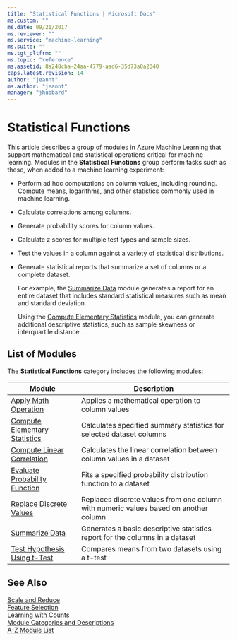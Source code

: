 ```yaml
---
title: "Statistical Functions | Microsoft Docs"
ms.custom: ""
ms.date: 09/21/2017
ms.reviewer: ""
ms.service: "machine-learning"
ms.suite: ""
ms.tgt_pltfrm: ""
ms.topic: "reference"
ms.assetid: 8a248cba-24aa-4779-aad6-35d73a0a2340
caps.latest.revision: 14
author: "jeannt"
ms.author: "jeannt"
manager: "jhubbard"
---
```

# Statistical Functions
This article describes a group of modules in Azure Machine Learning that support mathematical and statistical operations critical for machine learning. Modules in the **Statistical Functions** group perform tasks such as these, when added to a machine learning experiment:  
  
+ Perform ad hoc computations on column values, including rounding. Compute means, logarithms, and other statistics commonly used in machine learning.  
+   Calculate correlations among columns.  
+ Generate probability scores for column values. 
+ Calculate z scores for multiple test types and sample sizes.
+ Test the values in a column against a variety of statistical distributions.  
+   Generate statistical reports that summarize a set of columns or a complete dataset.  

    For example, the [Summarize Data](summarize-data.md) module generates a report for an entire dataset that includes standard statistical measures such as mean and standard deviation. 
    
    Using the [Compute Elementary Statistics](compute-elementary-statistics.md) module, you can generate additional descriptive statistics, such as sample skewness or   interquartile distance.
  

  
##  <a name="modules"></a> List of Modules
  
 The **Statistical Functions** category includes the following modules:  
  
|Module|Description|  
|------------|-----------------|  
|[Apply Math Operation](apply-math-operation.md)|Applies a mathematical operation to column values|  
|[Compute Elementary Statistics](compute-elementary-statistics.md)|Calculates specified summary statistics for selected dataset columns|  
|[Compute Linear Correlation](compute-linear-correlation.md)|Calculates the linear correlation between column values in a dataset|  
|[Evaluate Probability Function](evaluate-probability-function.md)|Fits a specified probability distribution function to a dataset|  
|[Replace Discrete Values](replace-discrete-values.md)|Replaces discrete values from one column with numeric values based on another column|  
|[Summarize Data](summarize-data.md)|Generates a basic descriptive statistics report for the columns in a dataset|  
|[Test Hypothesis Using t-Test](test-hypothesis-using-t-test.md)|Compares means from two datasets using a t-test|  
  
## See Also  
 [Scale and Reduce](data-transformation-scale-and-reduce.md)   
 [Feature Selection](feature-selection-modules.md)   
 [Learning with Counts](data-transformation-learning-with-counts.md)   
 [Module Categories and Descriptions](machine-learning-module-descriptions.md)   
 [A-Z Module List](a-z-module-list.md)